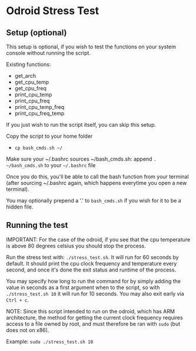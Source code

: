 # Odroid Stress Test

## Setup (optional)

This setup is optional, if you wish to test the functions on your system console without running the script.

Existing functions:

- get_arch
- get_cpu_temp
- get_cpu_freq
- print_cpu_temp
- print_cpu_freq
- print_cpu_temp_freq
- print_cpu_freq_temp

If you just wish to run the script itself, you can skip this setup.

Copy the script to your home folder

- `cp bash_cmds.sh ~/`

Make sure your ~/.bashrc sources ~/bash_cmds.sh: append `. ~/bash_cmds.sh` to your `~/.bashrc` file

Once you do this, you'll be able to call the bash function from your terminal (after sourcing ~/.bashrc again, which happens everytime you open a new terminal). 

You may optionally prepend a '.' to `bash_cmds.sh` if you wish for it to be a hidden file.

## Running the test

IMPORTANT: For the case of the odroid, if you see that the cpu temperature is above 80 degrees celsius you should stop the process.

Run the stress test with: `./stress_test.sh`. It will run for 60 seconds by default.
It should print the cpu clock frequency and temperature every second, and once it's done the exit status and runtime of the process.

You may specify how long to run the command for by simply adding the value in seconds as a first argument when to the script, so with `./stress_test.sh 10` it will run for 10 seconds.
You may also exit early via `Ctrl + c`.

NOTE: Since this script intended to run on the odroid, which has ARM architecture, the method for getting the current clock frequency requires access to a file owned by root, and must therefore be ran with `sudo` (but does not on x86).

Example: `sudo ./stress_test.sh 10`
